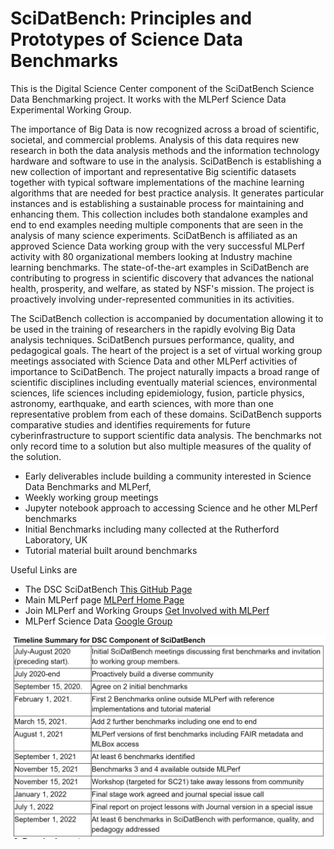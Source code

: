 # SciDatBench: Principles and Prototypes of Science Data Benchmarks
This is the Digital Science Center component of the SciDatBench Science Data Benchmarking project. It works with the MLPerf Science Data Experimental Working Group. 

The importance of Big Data is now recognized across a broad of scientific, societal, and commercial problems. Analysis of this data requires new research in both the data analysis methods and the information technology hardware and software to use in the analysis. SciDatBench is establishing a new collection of important and representative Big scientific datasets together with typical software implementations of the machine learning algorithms that are needed for best practice analysis. It generates particular instances and is establishing a sustainable process for maintaining and enhancing them. This collection includes both standalone examples and end to end examples needing multiple components that are seen in the analysis of many science experiments. SciDatBench is affiliated as an approved Science Data working group with the very successful MLPerf activity with 80 organizational members looking at Industry machine learning benchmarks. The state-of-the-art examples in SciDatBench are contributing to progress in scientific discovery that advances the national health, prosperity, and welfare, as stated by NSF's mission. The project is proactively involving under-represented communities in its activities.

The SciDatBench collection is accompanied by documentation allowing it to be used in the training of researchers in the rapidly evolving Big Data analysis techniques. SciDatBench pursues performance, quality, and pedagogical goals. The heart of the project is a set of virtual working group meetings associated with Science Data and other MLPerf activities of importance to SciDatBench. The project naturally impacts a broad range of scientific disciplines including eventually material sciences, environmental sciences, life sciences including epidemiology, fusion, particle physics, astronomy, earthquake, and earth sciences, with more than one representative problem from each of these domains. SciDatBench supports comparative studies and identifies requirements for future cyberinfrastructure to support scientific data analysis. The benchmarks not only record time to a solution but also multiple measures of the quality of the solution.

* Early deliverables include building a community interested in Science Data Benchmarks and MLPerf, 
* Weekly working group meetings
* Jupyter notebook approach to accessing Science and he other MLPerf benchmarks
* Initial Benchmarks including many collected at the Rutherford Laboratory, UK 
* Tutorial material built around benchmarks

Useful Links are
* The DSC SciDatBench [This GitHub Page](https://github.com/DSC-SPIDAL/SciDatBench)
* Main MLPerf page [MLPerf Home Page](https://mlperf.org/)
* Join MLPerf and Working Groups [Get Involved with MLPerf](https://mlperf.org/get-involved/#join-the-forum)
* MLPerf Science Data [Google Group](https://groups.google.com/forum/#!forum/mlperf-science)

![SciDatBench Initial Timetable](https://github.com/DSC-SPIDAL/SciDatBench/blob/master/SciDatBenchTimetable.JPG)

